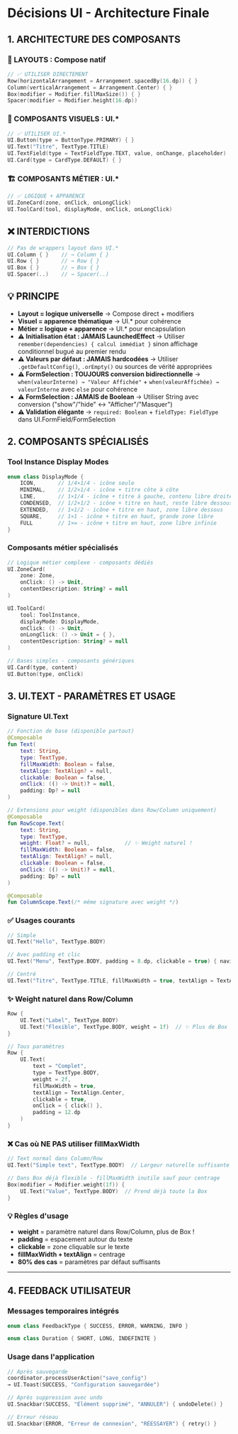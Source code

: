 # Décisions UI - Architecture Finale

## 1. ARCHITECTURE DES COMPOSANTS

### 📐 LAYOUTS : Compose natif
```kotlin
// ✅ UTILISER DIRECTEMENT
Row(horizontalArrangement = Arrangement.spacedBy(16.dp)) { }
Column(verticalArrangement = Arrangement.Center) { }
Box(modifier = Modifier.fillMaxSize()) { }
Spacer(modifier = Modifier.height(16.dp))
```

### 🎨 COMPOSANTS VISUELS : UI.*
```kotlin
// ✅ UTILISER UI.*
UI.Button(type = ButtonType.PRIMARY) { }
UI.Text("Titre", TextType.TITLE)
UI.TextField(type = TextFieldType.TEXT, value, onChange, placeholder)
UI.Card(type = CardType.DEFAULT) { }
```

### 🏗️ COMPOSANTS MÉTIER : UI.*
```kotlin
// ✅ LOGIQUE + APPARENCE
UI.ZoneCard(zone, onClick, onLongClick)
UI.ToolCard(tool, displayMode, onClick, onLongClick)
```

## ❌ INTERDICTIONS
```kotlin
// Pas de wrappers layout dans UI.*
UI.Column { }    // → Column { }
UI.Row { }       // → Row { }
UI.Box { }       // → Box { }
UI.Spacer(..)    // → Spacer(..)
```

## 💡 PRINCIPE
- **Layout = logique universelle** → Compose direct + modifiers
- **Visuel = apparence thématique** → UI.* pour cohérence
- **Métier = logique + apparence** → UI.* pour encapsulation
- **⚠️ Initialisation état : JAMAIS LaunchedEffect** → Utiliser `remember(dependencies) { calcul immédiat }` sinon affichage conditionnel bugué au premier rendu
- **⚠️ Valeurs par défaut : JAMAIS hardcodées** → Utiliser `.getDefaultConfig()`, `.orEmpty()` ou sources de vérité appropriées
- **⚠️ FormSelection : TOUJOURS conversion bidirectionnelle** → `when(valeurInterne) → "Valeur Affichée"` + `when(valeurAffichée) → valeurInterne` avec `else` pour cohérence
- **⚠️ FormSelection : JAMAIS de Boolean** → Utiliser String avec conversion ("show"/"hide" ↔ "Afficher"/"Masquer")
- **⚠️ Validation élégante** → `required: Boolean` + `fieldType: FieldType` dans UI.FormField/FormSelection

## 2. COMPOSANTS SPÉCIALISÉS

### Tool Instance Display Modes
```kotlin
enum class DisplayMode {
    ICON,       // 1/4×1/4 - icône seule
    MINIMAL,    // 1/2×1/4 - icône + titre côte à côte
    LINE,       // 1×1/4 - icône + titre à gauche, contenu libre droite
    CONDENSED,  // 1/2×1/2 - icône + titre en haut, reste libre dessous
    EXTENDED,   // 1×1/2 - icône + titre en haut, zone libre dessous
    SQUARE,     // 1×1 - icône + titre en haut, grande zone libre
    FULL        // 1×∞ - icône + titre en haut, zone libre infinie
}
```

### Composants métier spécialisés
```kotlin
// Logique métier complexe - composants dédiés
UI.ZoneCard(
    zone: Zone,
    onClick: () -> Unit,
    contentDescription: String? = null
)

UI.ToolCard(
    tool: ToolInstance,
    displayMode: DisplayMode,
    onClick: () -> Unit,
    onLongClick: () -> Unit = { },
    contentDescription: String? = null
)

// Bases simples - composants génériques
UI.Card(type, content)
UI.Button(type, onClick)
```

## 3. UI.TEXT - PARAMÈTRES ET USAGE

### Signature UI.Text
```kotlin
// Fonction de base (disponible partout)
@Composable
fun Text(
    text: String,
    type: TextType,
    fillMaxWidth: Boolean = false,
    textAlign: TextAlign? = null,
    clickable: Boolean = false,
    onClick: (() -> Unit)? = null,
    padding: Dp? = null
)

// Extensions pour weight (disponibles dans Row/Column uniquement)
@Composable  
fun RowScope.Text(
    text: String,
    type: TextType,
    weight: Float? = null,           // ✨ Weight naturel !
    fillMaxWidth: Boolean = false,
    textAlign: TextAlign? = null,
    clickable: Boolean = false,
    onClick: (() -> Unit)? = null,
    padding: Dp? = null
)

@Composable
fun ColumnScope.Text(/* même signature avec weight */)
```

### ✅ **Usages courants**
```kotlin
// Simple
UI.Text("Hello", TextType.BODY)

// Avec padding et clic
UI.Text("Menu", TextType.BODY, padding = 8.dp, clickable = true) { navigate() }

// Centré
UI.Text("Titre", TextType.TITLE, fillMaxWidth = true, textAlign = TextAlign.Center)
```

### ✨ **Weight naturel dans Row/Column**
```kotlin
Row {
    UI.Text("Label", TextType.BODY)
    UI.Text("Flexible", TextType.BODY, weight = 1f)  // ✨ Plus de Box !
}

// Tous paramètres
Row {
    UI.Text(
        text = "Complet",
        type = TextType.BODY,
        weight = 2f,
        fillMaxWidth = true,
        textAlign = TextAlign.Center,
        clickable = true,
        onClick = { click() },
        padding = 12.dp
    )
}
```

### ❌ **Cas où NE PAS utiliser fillMaxWidth**
```kotlin
// Text normal dans Column/Row
UI.Text("Simple text", TextType.BODY)  // Largeur naturelle suffisante

// Dans Box déjà flexible - fillMaxWidth inutile sauf pour centrage
Box(modifier = Modifier.weight(1f)) {
    UI.Text("Value", TextType.BODY)  // Prend déjà toute la Box
}
```

### 💡 **Règles d'usage**
- **weight** = paramètre naturel dans Row/Column, plus de Box !
- **padding** = espacement autour du texte
- **clickable** = zone cliquable sur le texte  
- **fillMaxWidth + textAlign** = centrage
- **80% des cas** = paramètres par défaut suffisants

---

## 4. FEEDBACK UTILISATEUR

### Messages temporaires intégrés
```kotlin
enum class FeedbackType { SUCCESS, ERROR, WARNING, INFO }

enum class Duration { SHORT, LONG, INDEFINITE }
```

### Usage dans l'application
```kotlin
// Après sauvegarde
coordinator.processUserAction("save_config") 
→ UI.Toast(SUCCESS, "Configuration sauvegardée")

// Après suppression avec undo
UI.Snackbar(SUCCESS, "Élément supprimé", "ANNULER") { undoDelete() }

// Erreur réseau
UI.Snackbar(ERROR, "Erreur de connexion", "RÉESSAYER") { retry() }
```
